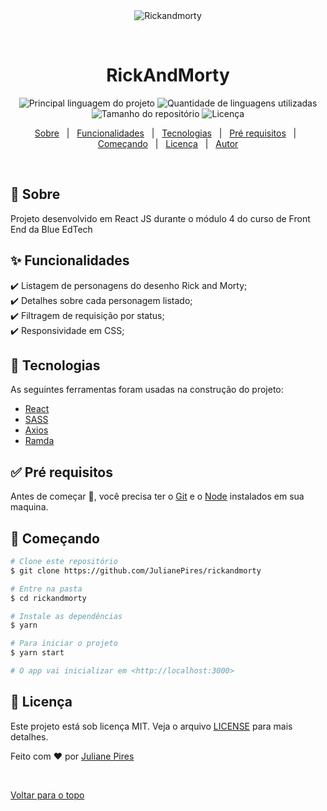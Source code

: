 <div align="center" id="top"> 
  <img src="./.github/app.gif" alt="Rickandmorty" />

&#xa0;

  <!-- <a href="https://RickAndMorty.netlify.com">Demo</a> -->
</div>

<h1 align="center">RickAndMorty</h1>

<p align="center">
  <img alt="Principal linguagem do projeto" src="https://img.shields.io/github/languages/top/JulianePires/RickAndMorty?color=56BEB8">

  <img alt="Quantidade de linguagens utilizadas" src="https://img.shields.io/github/languages/count/JulianePires/RickAndMorty?color=56BEB8">

  <img alt="Tamanho do repositório" src="https://img.shields.io/github/repo-size/JulianePires/RickAndMorty?color=56BEB8">

  <img alt="Licença" src="https://img.shields.io/github/license/JulianePires/RickAndMorty?color=56BEB8">

  <!-- <img alt="Github issues" src="https://img.shields.io/github/issues/JulianePires/RickAndMorty?color=56BEB8" /> -->

  <!-- <img alt="Github forks" src="https://img.shields.io/github/forks/JulianePires/RickAndMorty?color=56BEB8" /> -->

  <!-- <img alt="Github stars" src="https://img.shields.io/github/stars/JulianePires/RickAndMorty?color=56BEB8" /> -->
</p>

<!-- Status -->

<!-- <h4 align="center">
	🚧  Rickandmorty 🚀 Em construção...  🚧
</h4>

<hr> -->

<p align="center">
  <a href="#dart-sobre">Sobre</a> &#xa0; | &#xa0; 
  <a href="#sparkles-funcionalidades">Funcionalidades</a> &#xa0; | &#xa0;
  <a href="#rocket-tecnologias">Tecnologias</a> &#xa0; | &#xa0;
  <a href="#white_check_mark-pré-requesitos">Pré requisitos</a> &#xa0; | &#xa0;
  <a href="#checkered_flag-começando">Começando</a> &#xa0; | &#xa0;
  <a href="#memo-licença">Licença</a> &#xa0; | &#xa0;
  <a href="https://github.com/JulianePires" target="_blank">Autor</a>
</p>

<br>

## :dart: Sobre

Projeto desenvolvido em React JS durante o módulo 4 do curso de Front End da Blue EdTech

## :sparkles: Funcionalidades

:heavy_check_mark: Listagem de personagens do desenho Rick and Morty;\
:heavy_check_mark: Detalhes sobre cada personagem listado;\
:heavy_check_mark: Filtragem de requisição por status;\
:heavy_check_mark: Responsividade em CSS;

## :rocket: Tecnologias

As seguintes ferramentas foram usadas na construção do projeto:

- [React](https://pt-br.reactjs.org/)
- [SASS](https://sass-lang.com/)
- [Axios](https://github.com/axios/axios)
- [Ramda](https://ramdajs.com/)

## :white_check_mark: Pré requisitos

Antes de começar :checkered_flag:, você precisa ter o [Git](https://git-scm.com) e o [Node](https://nodejs.org/en/) instalados em sua maquina.

## :checkered_flag: Começando

```bash
# Clone este repositório
$ git clone https://github.com/JulianePires/rickandmorty

# Entre na pasta
$ cd rickandmorty

# Instale as dependências
$ yarn

# Para iniciar o projeto
$ yarn start

# O app vai inicializar em <http://localhost:3000>
```

## :memo: Licença

Este projeto está sob licença MIT. Veja o arquivo [LICENSE](LICENSE.md) para mais detalhes.

Feito com :heart: por <a href="https://github.com/JulianePires" target="_blank">Juliane Pires</a>

&#xa0;

<a href="#top">Voltar para o topo</a>
